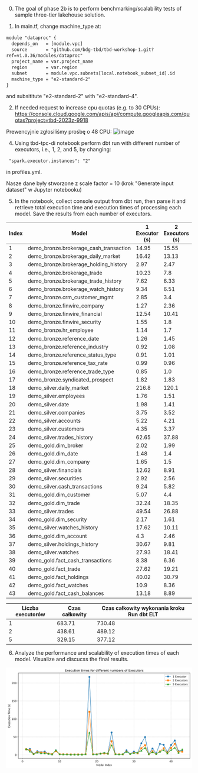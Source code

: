 0. The goal of phase 2b is to perform benchmarking/scalability tests of sample three-tier lakehouse solution.

1. In main.tf, change machine_type at:

```
module "dataproc" {
  depends_on   = [module.vpc]
  source       = "github.com/bdg-tbd/tbd-workshop-1.git?ref=v1.0.36/modules/dataproc"
  project_name = var.project_name
  region       = var.region
  subnet       = module.vpc.subnets[local.notebook_subnet_id].id
  machine_type = "e2-standard-2"
}
```

and subsititute "e2-standard-2" with "e2-standard-4".

2. If needed request to increase cpu quotas (e.g. to 30 CPUs):
   https://console.cloud.google.com/apis/api/compute.googleapis.com/quotas?project=tbd-2023z-9918

Prewencyjnie zgłosiliśmy prośbę o 48 CPU:
![image](https://github.com/user-attachments/assets/7b098e22-5b76-4883-92e9-b33ceab5f066)

4. Using tbd-tpc-di notebook perform dbt run with different number of executors, i.e., 1, 2, and 5, by changing:

```
 "spark.executor.instances": "2"
```

in profiles.yml.

Nasze dane były stworzone z scale factor = 10 (krok "Generate input dataset" w Jupyter notebooku)

5. In the notebook, collect console output from dbt run, then parse it and retrieve total execution time and execution times of processing each model. Save the results from each number of executors.

| Index | Model                                  | 1 Executor (s) | 2 Executors (s) | 5 Executors (s) |
| ----- | -------------------------------------- | -------------- | --------------- | --------------- |
| 1     | demo_bronze.brokerage_cash_transaction | 14.95       | 15.55       | 16.59       |
| 2     | demo_bronze.brokerage_daily_market     | 16.42       | 13.13       | 9.38        |
| 3     | demo_bronze.brokerage_holding_history  | 2.97        | 2.47        | 2.24        |
| 4     | demo_bronze.brokerage_trade            | 10.23       | 7.8         | 6.28        |
| 5     | demo_bronze.brokerage_trade_history    | 7.62        | 6.33        | 4.56        |
| 6     | demo_bronze.brokerage_watch_history    | 9.34        | 6.51        | 4.45        |
| 7     | demo_bronze.crm_customer_mgmt          | 2.85        | 3.4         | 3.23        |
| 8     | demo_bronze.finwire_company            | 1.27        | 2.36        | 1.45        |
| 9     | demo_bronze.finwire_financial          | 12.54       | 10.41       | 13.18       |
| 10    | demo_bronze.finwire_security           | 1.55        | 1.8         | 1.65        |
| 11    | demo_bronze.hr_employee                | 1.14        | 1.7         | 1.22        |
| 12    | demo_bronze.reference_date             | 1.26        | 1.45        | 1.31        |
| 13    | demo_bronze.reference_industry         | 0.92        | 1.08        | 0.93        |
| 14    | demo_bronze.reference_status_type      | 0.91        | 1.01        | 0.93        |
| 15    | demo_bronze.reference_tax_rate         | 0.99        | 0.96        | 0.94        |
| 16    | demo_bronze.reference_trade_type       | 0.85        | 1.0         | 0.84        |
| 17    | demo_bronze.syndicated_prospect        | 1.82        | 1.83        | 1.74        |
| 18    | demo_silver.daily_market               | 216.8       | 120.1       | 62.31       |
| 19    | demo_silver.employees                  | 1.76        | 1.51        | 1.51        |
| 20    | demo_silver.date                       | 1.98        | 1.41        | 1.38        |
| 21    | demo_silver.companies                  | 3.75        | 3.52        | 3.65        |
| 22    | demo_silver.accounts                   | 5.22        | 4.21        | 6.17        |
| 23    | demo_silver.customers                  | 4.35        | 3.37        | 3.77        |
| 24    | demo_silver.trades_history             | 62.65       | 37.88       | 26.79       |
| 25    | demo_gold.dim_broker                   | 2.02        | 1.99        | 1.86        |
| 26    | demo_gold.dim_date                     | 1.48        | 1.4         | 1.36        |
| 27    | demo_gold.dim_company                  | 1.65        | 1.5         | 1.94        |
| 28    | demo_silver.financials                 | 12.62       | 8.91        | 8.64        |
| 29    | demo_silver.securities                 | 2.92        | 2.56        | 2.76        |
| 30    | demo_silver.cash_transactions          | 9.24        | 5.82        | 5.15        |
| 31    | demo_gold.dim_customer                 | 5.07        | 4.4         | 6.23        |
| 32    | demo_gold.dim_trade                    | 32.24       | 18.35       | 12.07       |
| 33    | demo_silver.trades                     | 49.54       | 26.88       | 19.51       |
| 34    | demo_gold.dim_security                 | 2.17        | 1.61        | 1.8         |
| 35    | demo_silver.watches_history            | 17.62       | 10.11       | 7.8         |
| 36    | demo_gold.dim_account                  | 4.3         | 2.46        | 2.48        |
| 37    | demo_silver.holdings_history           | 30.67       | 9.81        | 8.77        |
| 38    | demo_silver.watches                    | 27.93       | 18.41       | 13.32       |
| 39    | demo_gold.fact_cash_transactions       | 8.38        | 6.36        | 4.24        |
| 40    | demo_gold.fact_trade                   | 27.62       | 19.21       | 13.43       |
| 41    | demo_gold.fact_holdings                | 40.02       | 30.79       | 20.14       |
| 42    | demo_gold.fact_watches                 | 10.9        | 8.36        | 5.71        |
| 43    | demo_gold.fact_cash_balances           | 13.18       | 8.89        | 15.44       |


| Liczba executorów | Czas całkowity | Czas całkowity wykonania kroku Run dbt ELT |
| ----------------- | -------------- | ------------------------------------------ |
| 1                 |  683.71        | 730.48                                     |
| 2                 |  438.61        | 489.12                                     |
| 5                 |  329.15        | 377.12                                     |

6. Analyze the performance and scalability of execution times of each model. Visualize and discucss the final results.

![img.png](shared-files/phase2/execution_times_plot.png)
